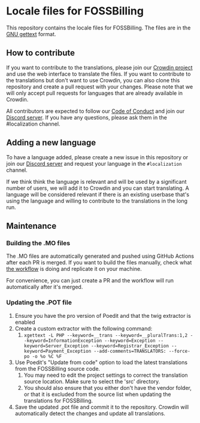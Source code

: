 # Locale files for FOSSBilling

This repository contains the locale files for FOSSBilling. The files are in the [GNU gettext](http://www.gnu.org/software/gettext/) format.

## How to contribute

If you want to contribute to the translations, please join our [Crowdin project](https://translate.fossbilling.org) and use the web interface to translate the files. If you want to contribute to the translations but don't want to use Crowdin, you can also clone this repository and create a pull request with your changes. Please note that we will only accept pull requests for languages that are already available in Crowdin.

All contributors are expected to follow our [Code of Conduct](https://fossbilling.org/docs/contribution-handbook/code-of-conduct) and join our [Discord server](https://fossbilling.com/discord). If you have any questions, please ask them in the #localization channel.

## Adding a new language

To have a language added, please create a new issue in this repository or join our [Discord server](https://fossbilling.com/discord) and request your language in the `#localization` channel.

If we think think the language is relevant and will be used by a significant number of users, we will add it to Crowdin and you can start translating. A language will be considered relevant if there is an existing userbase that's using the language and willing to contribute to the translations in the long run.

## Maintenance

### Building the .MO files

The .MO files are automatically generated and pushed using GitHub Actions after each PR is merged. If you want to build the files manually, check what [the workflow](https://github.com/FOSSBilling/locale/blob/main/.github/workflows/generate-mo.yml) is doing and replicate it on your machine.

For convenience, you can just create a PR and the workflow will run automatically after it's merged.

### Updating the .POT file

1. Ensure you have the pro version of Poedit and that the twig extractor is enabled
2. Create a custom extractor with the following command:
   1. `xgettext -L PHP --keyword=__trans --keyword=__pluralTrans:1,2 --keyword=InformationException --keyword=Exception --keyword=Server_Exception --keyword=Registrar_Exception --keyword=Payment_Exception --add-comments=TRANSLATORS: --force-po -o %o %C %F`
3. Use Poedit's "Update from code" option to load the latest translations from the FOSSBilling source code.
   1. You may need to edit the project settings to correct the translation source location. Make sure to select the 'src' directory.
   2. You should also ensure that you either don't have the vendor folder, or that it is excluded from the source list when updating the translations for FOSSBilling.
4. Save the updated .pot file and commit it to the repository. Crowdin will automatically detect the changes and update all translations.

